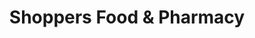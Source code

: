 ---
title: "Shoppers Food & Pharmacy"
url: /upper-marlboro/shoppers-food-und-pharmacy/
shop: Supermarkt
---